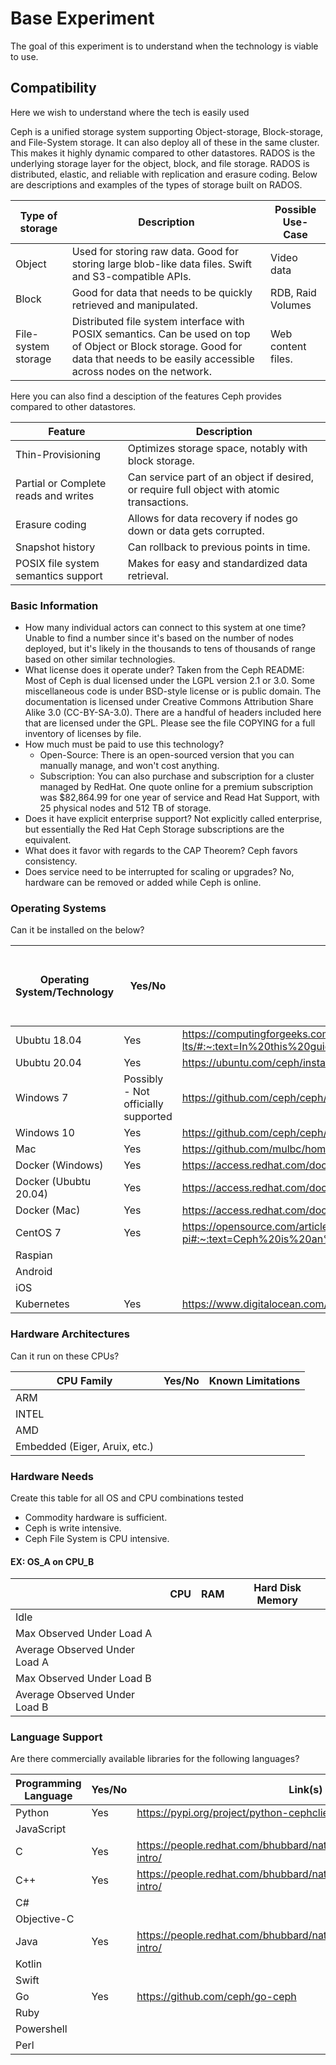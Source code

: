 # Base Experiment
The goal of this experiment is to understand when the technology is viable to use. 

## Compatibility 
Here we wish to understand where the tech is easily used

Ceph is a unified storage system supporting Object-storage, Block-storage, and File-System storage. It can also deploy all of these in the same cluster. This makes it highly dynamic compared to other datastores. RADOS is the underlying storage layer for the object, block, and file storage. RADOS is distributed, elastic, and reliable with replication and erasure coding. Below are descriptions and examples of the types of storage built on RADOS. 

|Type of storage|Description|Possible Use-Case|
|--|--|--|
Object|Used for storing raw data. Good for storing large blob-like data files. Swift and S3-compatible APIs.|Video data
Block|Good for data that needs to be quickly retrieved and manipulated.|RDB, Raid Volumes
File-system storage|Distributed file system interface with POSIX semantics. Can be used on top of Object or Block storage. Good for data that needs to be easily accessible across nodes on the network.|Web content files.

Here you can also find a desciption of the features Ceph provides compared to other datastores.

|Feature|Description|
|--|--|
Thin-Provisioning|Optimizes storage space, notably with block storage.
Partial or Complete reads and writes|Can service part of an object if desired, or require full object with atomic transactions.
Erasure coding|Allows for data recovery if nodes go down or data gets corrupted.
Snapshot history|Can rollback to previous points in time.
POSIX file system semantics support|Makes for easy and standardized data retrieval.


### Basic Information
- How many individual actors can connect to this system at one time? Unable to find a number since it's based on the number of nodes deployed, but it's likely in the thousands to tens of thousands of range based on other similar technologies.
- What license does it operate under? Taken from the Ceph README: Most of Ceph is dual licensed under the LGPL version 2.1 or 3.0. Some miscellaneous code is under BSD-style license or is public domain. The documentation is licensed under Creative Commons Attribution Share Alike 3.0 (CC-BY-SA-3.0). There are a handful of headers included here that are licensed under the GPL. Please see the file COPYING for a full inventory of licenses by file.
- How much must be paid to use this technology? 
    - Open-Source: There is an open-sourced version that you can manually manage, and won't cost anything.
    - Subscription: You can also purchase and subscription for a cluster managed by RedHat. One quote online for a premium subscription was $82,864.99 for one year of service and Read Hat Support, with 25 physical nodes and 512 TB of storage.
- Does it have explicit enterprise support? Not explicitly called enterprise, but essentially the Red Hat Ceph Storage subscriptions are the equivalent.
- What does it favor with regards to the CAP Theorem? Ceph favors consistency. 
- Does service need to be interrupted for scaling or upgrades? No, hardware can be removed or added while Ceph is online. 

### Operating Systems
Can it be installed on the below?

|Operating System/Technology|Yes/No|Link to steps|Average Install Time| Number of Manual Steps to Install|
|--|--|--|--|--|
Ububtu 18.04|Yes|https://computingforgeeks.com/how-to-deploy-ceph-storage-cluster-on-ubuntu-18-04-lts/#:~:text=In%20this%20guide%2C%20we%20will,%2C%20and%20file%2Dlevel%20storage.||
Ububtu 20.04|Yes|https://ubuntu.com/ceph/install||
Windows 7|Possibly - Not officially supported|https://github.com/ceph/ceph/blob/master/README.windows.rst||
Windows 10|Yes|https://github.com/ceph/ceph/blob/master/README.windows.rst||
Mac|Yes|https://github.com/mulbc/homebrew-ceph-client#:~:text=README.md-,Ceph%20client%20libraries%20for%20Homebrew,install%20and%20update%20Ceph%20libraries.||
Docker (Windows)|Yes|https://access.redhat.com/documentation/en-us/red_hat_ceph_storage/3/html/container_guide/deploying-red-hat-ceph-storage-in-containers||
Docker (Ububtu 20.04)|Yes|https://access.redhat.com/documentation/en-us/red_hat_ceph_storage/3/html/container_guide/deploying-red-hat-ceph-storage-in-containers||
Docker (Mac)|Yes|https://access.redhat.com/documentation/en-us/red_hat_ceph_storage/3/html/container_guide/deploying-red-hat-ceph-storage-in-containers||
CentOS 7|Yes|https://opensource.com/article/21/1/ceph-raspberry-pi#:~:text=Ceph%20is%20an%20open%20source,in%20a%20unified%20storage%20cluster.&text=This%20article%20will%20show%20you,in%20a%20Raspberry%20Pi%20cluster.|||=
Raspian||||
Android||||
iOS||||
Kubernetes|Yes|https://www.digitalocean.com/community/tutorials/how-to-set-up-a-ceph-cluster-within-kubernetes-using-rook||

### Hardware Architectures 
Can it run on these CPUs?

|CPU Family|Yes/No|Known Limitations|
|--|--|--|
ARM||
INTEL||
AMD||
Embedded (Eiger, Aruix, etc.)||

### Hardware Needs 
Create this table for all OS and CPU combinations tested 
- Commodity hardware is sufficient.
- Ceph is write intensive. 
- Ceph File System is CPU intensive. 

#### EX: OS_A on CPU_B
||CPU|RAM|Hard Disk Memory|
|--|--|--|--|
|Idle||||
|Max Observed Under Load A||||
|Average Observed Under Load A||||
|Max Observed Under Load B||||
|Average Observed Under Load B||||

### Language Support 
Are there commercially available libraries for the following languages?

|Programming Language|Yes/No|Link(s)|
|--|--|--|
Python|Yes|https://pypi.org/project/python-cephclient/
JavaScript||
C|Yes|https://people.redhat.com/bhubbard/nature/default/rados/api/librados-intro/
C++|Yes|https://people.redhat.com/bhubbard/nature/default/rados/api/librados-intro/
C#||
Objective-C||
Java|Yes|https://people.redhat.com/bhubbard/nature/default/rados/api/librados-intro/
Kotlin||
Swift||
Go|Yes|https://github.com/ceph/go-ceph
Ruby||
Powershell||
Perl||
